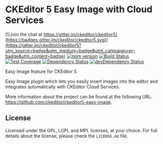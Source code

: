 CKEditor 5 Easy Image with Cloud Services
=========================================

[![Join the chat at https://gitter.im/ckeditor/ckeditor5](https://badges.gitter.im/ckeditor/ckeditor5.svg)](https://gitter.im/ckeditor/ckeditor5?utm_source=badge&utm_medium=badge&utm_campaign=pr-badge&utm_content=badge)
[![npm version](https://badge.fury.io/js/%40ckeditor%2Fckeditor5-easy-image.svg)](https://www.npmjs.com/package/@ckeditor/ckeditor5-easy-image)
[![Build Status](https://travis-ci.org/ckeditor/ckeditor5-easy-image.svg?branch=master)](https://travis-ci.org/ckeditor/ckeditor5-easy-image)
[![Test Coverage](https://codeclimate.com/github/ckeditor/ckeditor5-easy-image/badges/coverage.svg)](https://codeclimate.com/github/ckeditor/ckeditor5-easy-image/coverage)
[![Dependency Status](https://david-dm.org/ckeditor/ckeditor5-easy-image/status.svg)](https://david-dm.org/ckeditor/ckeditor5-easy-image)
[![devDependency Status](https://david-dm.org/ckeditor/ckeditor5-easy-image/dev-status.svg)](https://david-dm.org/ckeditor/ckeditor5-easy-image?type=dev)

Easy Image feature for CKEditor 5.

Easy Image plugin which lets you easily insert images into the editor and integrates automatically with CKEditor Cloud Services.

More information about the project can be found at the following URL: <https://github.com/ckeditor/ckeditor5-easy-image>.

## License

Licensed under the GPL, LGPL and MPL licenses, at your choice. For full details about the license, please check the `LICENSE.md` file.
